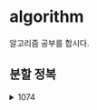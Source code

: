 # algorithm

알고리즘 공부를 합시다.

## 분할 정복

<details>
    <summary>1074</summary>
    <div markdown = "1">
      1074는 쉬운 문제이지만 까다로운 부분이 시간과 메모리 관리이다. 분할 정복을 사용하여서 하지 않아도 되는 것은 쳐내는게 매우 중요하다.
      
      ```java
        static void solve(int x, int y, int n) {
        if (n == 1) {
            return;
        }

        int m = n / 2;

        if (r >= x && r < x + m && c >= y && c < y + m) {
            solve(x, y, m);
            return;
        } else {
            answer += (m * m);
        }
        y += (n / 2);
        if (r >= x && r < x + m && c >= y && c < y + m) {
            solve(x, y, m);
            return;
        } else {
            answer += (m * m);
        }
        y -= (n / 2);
        x += (n / 2);
        if (r >= x && r < x + m && c >= y && c < y + m) {
            solve(x, y, m);
            return;
        } else {
            answer += (m * m);
        }
        y += (n / 2);
        if (r >= x && r < x + m && c >= y && c < y + m) {
            solve(x, y, m);
            return;
        } else {
            answer += (m * m);
        }
    }
    ```

    </div>

</details>
